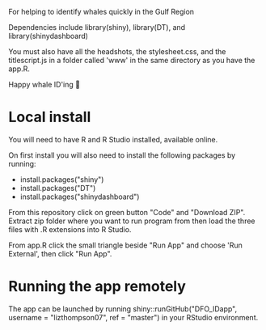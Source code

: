 For helping to identify whales quickly in the Gulf Region

Dependencies include library(shiny), library(DT), and library(shinydashboard)

You must also have all the headshots, the stylesheet.css, and the titlescript.js in a folder called 'www' in the same directory as you have the app.R.

Happy whale ID'ing :whale:

# Local install
You will need to have R and R Studio installed, available online.

On first install you will also need to install the following packages by running:
- install.packages("shiny")
- install.packages("DT")
- install.packages("shinydashboard")

From this repository click on green button "Code" and "Download ZIP". Extract zip folder where you want to run program from then load the three files with .R extensions into R Studio. 

From app.R click the small triangle beside "Run App" and choose 'Run External', then click "Run App". 

# Running the app remotely
The app can be launched by running shiny::runGitHub("DFO_IDapp", username = "lizthompson07", ref = "master") in your RStudio environment.
